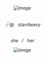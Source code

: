 <h6 align="center">
  
![image](https://media.discordapp.net/attachments/1396183441464230019/1414064947910021192/IMG_3765.gif?ex=68ccb69b&is=68cb651b&hm=ff7a49b9b5f4914f9bff71a710c7264a96b9e6e25c0f909a8d6284da7de49953&=&width=1026&height=714)

<h6 align="center">
 𓇻@‎ ‎ ‎ 𝗌𝗍𝖺𝗋𝗋𝖻𝖾𝖾𝗋𝗒

 <h6 align="center">
 𝗌𝗁𝖾   ‎ ‎  /  ‎ ‎   𝗁𝖾𝗋

![image](https://64.media.tumblr.com/61a963e3d08ccdf45135c3d13e5dadda/c7037c18acf07edb-af/s1280x1920/25e1d405cd818c606b8a4d9c37352d95b97dbf11.gifv)
